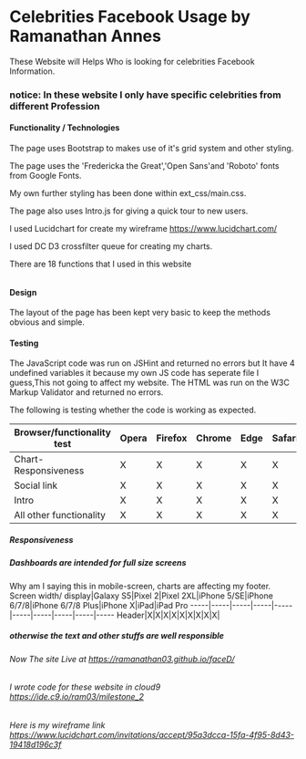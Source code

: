 # Celebrities Facebook Usage by Ramanathan Annes

  These Website will  Helps Who is looking for celebrities Facebook Information. 
### notice: In these website I only have specific celebrities from different Profession

#### Functionality / Technologies 

The page uses Bootstrap to makes use of it's grid system and other styling.

The page uses the 'Fredericka the Great','Open Sans'and 'Roboto' fonts from Google Fonts.

My own further styling has been done within ext_css/main.css. 

The page also uses Intro.js for giving a quick tour to new users.

I used Lucidchart for create my wireframe https://www.lucidchart.com/ 

I used DC D3 crossfilter  queue for creating my charts.

There are 18 functions that I used in this website 

######

#### Design
The layout of the page has been kept very basic to keep the methods obvious and simple.
    
#### Testing 
 The JavaScript code was run on JSHint and returned no errors but It have 4 undefined variables it because my own JS code has  seperate file I guess,This not going to affect my website. 
The HTML was run on the W3C Markup Validator and returned no errors.

The following is testing whether the code is working as expected.

Browser/functionality test | Opera | Firefox | Chrome | Edge | Safari
-----|-----|-----|-----|-----|-----
Chart-Responsiveness|X|X|X|X|X|
Social link|X|X|X|X|X|
Intro|X|X|X|X|X|
All other functionality|X|X|X|X|X|


##### Responsiveness
##### Dashboards are intended for full size screens 
Why am I saying this in mobile-screen, charts are affecting my footer.
Screen width/ display|Galaxy S5|Pixel 2|Pixel 2XL|iPhone 5/SE|iPhone 6/7/8|iPhone 6/7/8 Plus|iPhone X|iPad|iPad Pro
-----|-----|-----|-----|-----|-----|-----|-----|-----|-----
Header|X|X|X|X|X|X|X|X|X|
##### otherwise the text and other stuffs are well responsible 




###### Now The site Live at https://ramanathan03.github.io/faceD/ 
###### I wrote code for these website in cloud9 https://ide.c9.io/ram03/milestone_2 
###### Here is my wireframe link https://www.lucidchart.com/invitations/accept/95a3dcca-15fa-4f95-8d43-19418d196c3f

